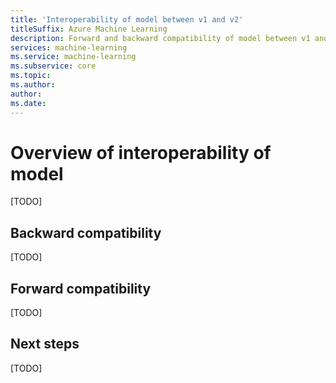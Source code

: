 ```yaml
---
title: 'Interoperability of model between v1 and v2'
titleSuffix: Azure Machine Learning
description: Forward and backward compatibility of model between v1 and v2.
services: machine-learning
ms.service: machine-learning
ms.subservice: core
ms.topic:
ms.author:
author:
ms.date:
---
```



# Overview of interoperability of model

[TODO]

## Backward compatibility

[TODO]

## Forward compatibility

[TODO]

## Next steps

[TODO]
